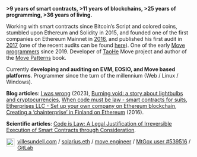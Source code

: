 **>9 years of smart contracts, >11 years of blockchains, >25 years of programming, >36 years of living.**

Working with smart contracts since Bitcoin’s Script and colored coins, stumbled upon Ethereum and Solidity in 2015, and founded one of the first companies on Ethereum Mainnet in [2016](https://www.linkedin.com/pulse/creating-chainterprise-finland-ethereum-ville-sundell/), and published his first audit in [2017](https://web.archive.org/web/20200127180353/https://tokenmarket.net/news/ico-news/matryx-token-and-token-sale-smart-contract-audit/) (one of the recent audits can be found [here](https://github.com/GateNet-IO/GATE-token-staking-platform-smart-contracts/blob/main/GATE-Token-Staking-Platform-Audit-Report-v2.pdf)). One of the early [Move programmers](https://github.com/move-language/move/commits?author=villesundell) since 2019. Developer of [TaoHe](https://www.taohe.org/) Move project and author of the [Move Patterns](https://www.move-patterns.com/) book.

Currently **developing and auditing on EVM, EOSIO, and Move based platforms**. Programmer since the turn of the millennium (Web / Linux / Windows).


**Blog articles**: [I was wrong](https://www.linkedin.com/pulse/i-wrong-ville-sundell/) (2023), [Burning void: a story about lightbulbs and cryptocurrencies](https://www.linkedin.com/pulse/burning-void-story-lightbulbs-cryptocurrencies-ville-sundell/), [When code must be law - smart contracts for suits](https://www.linkedin.com/pulse/when-code-must-law-smart-contracts-suits-ville-sundell/), [Etherprises LLC - Set up your own company on Ethereum blockchain](https://www.linkedin.com/pulse/etherprises-llc-set-up-your-own-company-ethereum-ville-sundell/), [Creating a ‘chainterprise’ in Finland on Ethereum](https://www.linkedin.com/pulse/creating-chainterprise-finland-ethereum-ville-sundell/) (2016).

**Scientific articles**: [Code is Law: A Legal Justification of Irreversible Execution of Smart Contracts through Consideration](https://doi.org/10.31219/osf.io/z9gma).

<a href="https://www.linkedin.com/in/villesundell/">
  <img align="left" alt="Ville's LinkedIn" width="22px" style="padding-right: 5px;" src="https://cdn.simpleicons.org/linkedin" />
</a>

[villesundell.com](https://www.villesundell.com) / [solarius.eth](https://etherscan.io/address/0x41011363b95eb19918285b39baf34331bdf2e658) / [move.engineer](http://move.engineer) / [MtGox user #539516](https://opensea.io/assets/matic/0xb7b357b9b6697dcf584097d8ab7d2d1cff4ab33c/539516) / [GitLab](https://gitlab.com/villesundell)

<!--
**villesundell/villesundell** is a ✨ _special_ ✨ repository because its `README.md` (this file) appears on your GitHub profile.

Here are some ideas to get you started:

- 🔭 I’m currently working on ...
- 🌱 I’m currently learning ...
- 👯 I’m looking to collaborate on ...
- 🤔 I’m looking for help with ...
- 💬 Ask me about ...
- 📫 How to reach me: ...
- 😄 Pronouns: ...
- ⚡ Fun fact: ...
-->

